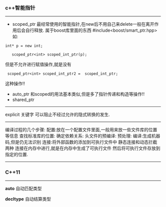 ### c++智能指针
***
- scoped_ptr 最经常使用的智能指针,在new后不用自己来delete一般在离开作用后会自行释放.
属于boost库里面的东西
#include<boost/smart_ptr.hpp>
如:
```
int* p = new int;

   scoped_ptr<int> scoped_int_ptr(p);
```
但是不允许进行赋值操作,就是没有
```
 scoped_ptr<int> scoped_int_ptr2 =  scoped_int_ptr;
```
这种操作!!

- auto_ptr
    和scoped的用法基本类似,但是多了指针传递和构造等操作!!
- shared_ptr



***
explicit 关键字 可以阻止不经过允许的隐式转换的发生.
***
编译过程的几个步骤:
    配置:放在一个配置文件里面,一般用来放一些文件库的位置等信息
    查找标准库的位置:
    确定依赖关系:
    头文件的预编译:
    预处理:
    编译:生成机器码,但是仍无法识别 
    连接:将外部函数的添加到可执行文件中 静态连接和动态拦截两种
    连接在内存中进行,就是在内存中生成了可执行文件 然后将可执行文件存放到指定的位置.

***

### C++11

***

**auto**  自动匹配类型

**decltype** 自动结算类型